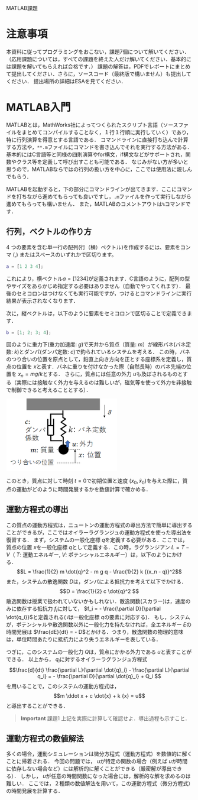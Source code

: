MATLAB課題

# 注意事項
本資料に従ってプログラミングをおこない，課題7個について解いてください．（応用課題については，すべての課題を終えた人だけ解いてください．基本的には課題を解いてもらえれば合格です．）
課題の解答は，PDFでレポートにまとめて提出してください．さらに，ソースコード（最終版で構いません）も提出してください．
提出場所の詳細はESAを見てください．

# MATLAB入門
MATLABとは，MathWorks社によってつくられたスクリプト言語（ソースファイルをまとめてコンパイルすることなく，１行１行順に実行していく）であり，特に行列演算を得意とする言語である．
コマンドラインに直接打ち込んで計算する方法や，`**.m`ファイルにコマンドを書き込んでそれを実行する方法がある．
基本的にはC言語等と同様の四則演算やfor構文，if構文などがサポートされ，関数やクラス等を定義して呼び出すことも可能である．
なじみがない方が多いと思うので，MATLABならではの行列の扱い方を中心に，ここでは使用法に親しんでもらう．

MATLABを起動すると，下の部分にコマンドラインが出てきます．ここにコマンドを打ちながら進めてもらっても良いですし，`.m`ファイルを作って実行しながら進めてもらっても構いません．
また，MATLABのコメントアウトは`%`コマンドです．

## 行列，ベクトルの作り方
4 つの要素を含む単一行の配列(行（横）ベクトル)を作成するには、要素をコンマ (,) またはスペースのいずれかで区切ります。
```matlab
a = [1 2 3 4];
```
これにより，横ベクトル$a=[1 2 3 4]$が定義されます．C言語のように，配列の型やサイズをあらかじめ指定する必要はありません（自動でやってくれます）．
最後のセミコロンはつけなくても実行可能ですが，つけるとコマンドラインに実行結果が表示されなくなります．

次に，縦ベクトルは，以下のように要素をセミコロンで区切ることで定義できます．
```matlab
b = [1; 2; 3; 4];
```


図のように重力下(重力加速度: $g$)で天井から質点（質量: $m$）が線形バネ(バネ定数: $k$)とダンパ(ダンパ定数: $c$)で釣られているシステムを考える．
この時，バネのつり合いの位置を原点として，鉛直上向き方向を正とする座標系を定義し，質点の位置を $x$と表す．バネに重りを付けなかった際（自然長時）のバネ先端の位置を $x_n = mg/k$とする．
さらに，質点には任意の外力 $u$も及ぼされるものとする（実際には接触なく外力を与えるのは難しいが，磁気等を使って外力を非接触で制御できると考えることとする）．

<img src="Figs/model1.png" width="300" alt="バネ質点モデル">

このとき，質点に対して時刻 $t=0$で初期位置と速度 $(x_0, \dot{x}_0)$を与えた際に，質点の運動がどのように時間発展するかを数値計算で確かめる．

## 運動方程式の導出
この質点の運動方程式は，ニュートンの運動方程式の導出方法で簡単に導出することができるが，ここではオイラーラグランジュの運動方程式を使った導出法を復習する．
まず，システムの一般化座標 $q$を定義する必要がある．ここでは，質点の位置 $x$を一般化座標 $q$として定義する．この時，ラグランジアン $L = T - V$（ $T$: 運動エネルギー, $V$: ポテンシャルエネルギー）は，以下のようにかける．
$$L = \frac{1}{2} m \dot{q}^2 - m g q - \frac{1}{2} k {(x_n - q)}^2$$
また，システムの散逸関数 $D$は，ダンパによる抵抗力を考えて以下でかける．
$$D = \frac{1}{2} c \dot{q}^2 $$
散逸関数は授業で扱われていないかもしれない．散逸関数(スカラー)は，速度のみに依存する抵抗力 $f_i$に対して， $f_i = - \frac{\partial D}{\partial \dot{q_i}}$と定義される( $i$は一般化座標 $q$の要素に対応する)．
もし，システムが，ポテンシャルや散逸関数以外に一般化力を持たなければ，全エネルギー $E$の時間発展は $\frac{dE}{dt} = - D$とかける．つまり，散逸関数の物理的意味は，単位時間あたりに抵抗力により失うエネルギーを表している．

つぎに，このシステムの一般化力 $Q$は，質点にかかる外力である $u$と表すことができる．
以上から， $q_i$に対するオイラーラグランジュ方程式
$$\frac{d}{dt} \frac{\partial L}{\partial \dot{q}_i} - \frac{\partial L}{\partial q_i} = - \frac{\partial D}{\partial \dot{q}_i} + Q_i $$
を用いることで，このシステムの運動方程式は，
$$m \ddot x + c \dot{x} + k {x} = u$$
と導出することができる．

>**Important**
>課題1 上記を実際に計算して確認せよ．導出過程も示すこと．

## 運動方程式の数値解法
多くの場合，運動シミュレーションは微分方程式（運動方程式）を数値的に解くことに帰着される．
今回の問題では， $u$が特定の関数の場合（例えば $u$が時間に依存しない場合など）には解析的に解くことができる（厳密解が導出できる）．
しかし， $u$が任意の時間関数になった場合には，解析的な解を求めるのは難しい．
ここでは，２種類の数値解法を用いて，この運動方程式（微分方程式）の時間発展を計算する．
